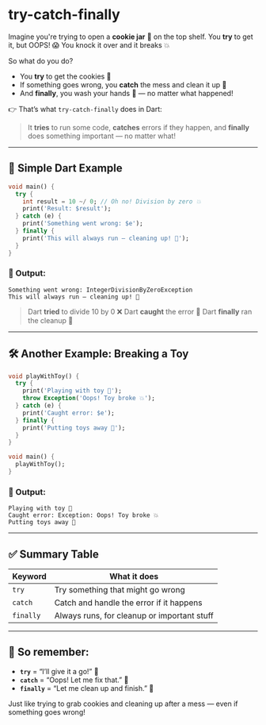 # try-catch-finally

Imagine you're trying to open a **cookie jar** 🍪 on the top shelf.
You **try** to get it, but OOPS! 😱 You knock it over and it breaks 💥

So what do you do?

* You **try** to get the cookies 🍪
* If something goes wrong, you **catch** the mess and clean it up 🧹
* And **finally**, you wash your hands 🧼 — no matter what happened!

👉 That’s what `try-catch-finally` does in Dart:

> It **tries** to run some code,
> **catches** errors if they happen,
> and **finally** does something important — no matter what!

---

## 🍪 Simple Dart Example

```dart
void main() {
  try {
    int result = 10 ~/ 0; // Oh no! Division by zero 💥
    print('Result: $result');
  } catch (e) {
    print('Something went wrong: $e');
  } finally {
    print('This will always run — cleaning up! 🧼');
  }
}
```

### 🧠 Output:

```
Something went wrong: IntegerDivisionByZeroException
This will always run — cleaning up! 🧼
```

> Dart **tried** to divide 10 by 0 ❌
> Dart **caught** the error 💢
> Dart **finally** ran the cleanup 🧼

---

## 🛠️ Another Example: Breaking a Toy

```dart
void playWithToy() {
  try {
    print('Playing with toy 🚂');
    throw Exception('Oops! Toy broke 💥');
  } catch (e) {
    print('Caught error: $e');
  } finally {
    print('Putting toys away 🧸');
  }
}

void main() {
  playWithToy();
}
```

### 🧠 Output:

```
Playing with toy 🚂
Caught error: Exception: Oops! Toy broke 💥
Putting toys away 🧸
```

---

## ✅ Summary Table

| Keyword   | What it does                                |
|-----------|---------------------------------------------|
| `try`     | Try something that might go wrong           |
| `catch`   | Catch and handle the error if it happens    |
| `finally` | Always runs, for cleanup or important stuff |

---

## 🎉 So remember:

* **`try`** = “I’ll give it a go!” 🎯
* **`catch`** = “Oops! Let me fix that.” 💢
* **`finally`** = “Let me clean up and finish.” 🧼

Just like trying to grab cookies and cleaning up after a mess — even if something goes wrong!

